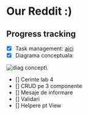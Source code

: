 # Our Reddit :)

## Progress tracking

- [x] Task management: [aici](https://github.com/mehanix/OurReddit/projects/2)
- [x] Diagrama conceptuala:

![diag concept](https://i.imgur.com/PuFr4QX.png)\

- [] Cerinte lab 4
- [] CRUD pe 3 componente
- [] Mesaje de informare
- [] Validari
- [] Helpere pt View
